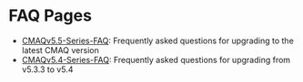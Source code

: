 # FAQ Pages

* [CMAQv5.5-Series-FAQ](./CMAQv5.5-Series-FAQ.md): Frequently asked questions for upgrading to the latest CMAQ version
* [CMAQv5.4-Series-FAQ](./CMAQv5.4-Series-FAQ.md): Frequently asked questions for upgrading from v5.3.3 to v5.4

<!--
```{toctree}
:hidden:
CMAQv5.5-Series-FAQ.md
CMAQv5.4-Series-FAQ.md
```
END_OF_COMMENT
-->
